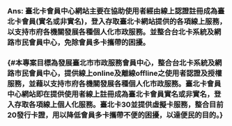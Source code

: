 ### Ans: 臺北卡會員中心網站主要在協助使用者經由線上認證註冊成為臺北卡會員\(實名或非實名\)，登入存取臺北卡網站提供的各項線上服務，以支持市府各機關發展各種個人化市政服務。並整合台北卡系統及網路市民會員中心，免除會員多卡攜帶的困擾。

###  {#本專案目標為發展臺北市市政服務會員中心，整合台北卡系統及網路市民會員中心，提供線上online及離線offline之使用者認證及授權服務，並藉以支持市府各機關發展各種個人化市政服務。臺北卡會員中心網站即在提供使用者線上註冊成為臺北卡會員實名或非實名，登入存取各項線上個人化服務。臺北卡30並提供虛擬卡服務，整合目前20發行卡證，用以降低會員多卡攜帶不便的困擾，以達便民的目的。}



